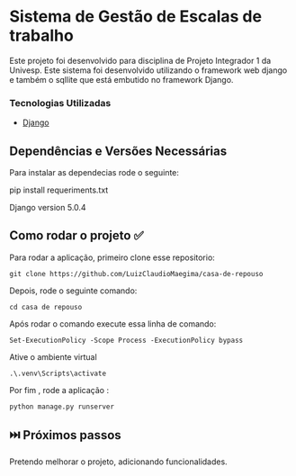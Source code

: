 

# Sistema de Gestão de Escalas de trabalho

Este projeto foi desenvolvido para disciplina de Projeto Integrador 1 da Univesp. Este sistema foi desenvolvido utilizando  o framework web django e também o sqllite que está embutido no framework Django.



### Tecnologias Utilizadas


* [Django](https://www.djangoproject.com/)

  
  
## Dependências e Versões Necessárias

Para instalar as dependecias rode o seguinte:

pip  install requeriments.txt

Django version 5.0.4

## Como rodar o projeto ✅


Para rodar a aplicação, primeiro clone esse repositorio:

```
git clone https://github.com/LuizClaudioMaegima/casa-de-repouso
```

Depois, rode o seguinte comando:

```
cd casa de repouso
```
Após rodar o comando execute essa linha de comando:

```
Set-ExecutionPolicy -Scope Process -ExecutionPolicy bypass
```
Ative o ambiente virtual
```
.\.venv\Scripts\activate
```
Por fim , rode a aplicação :
```
python manage.py runserver
```




## ⏭️ Próximos passos

Pretendo melhorar o projeto, adicionando funcionalidades.
